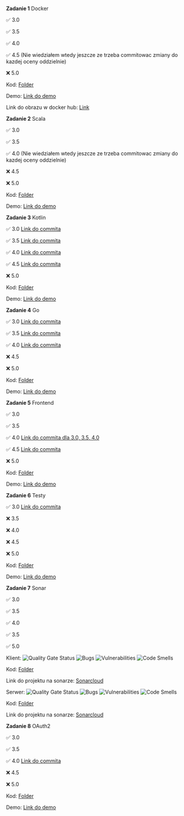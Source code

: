 **Zadanie 1** Docker

:white_check_mark: 3.0

:white_check_mark: 3.5

:white_check_mark: 4.0

:white_check_mark: 4.5 (Nie wiedziałem wtedy jeszcze ze trzeba commitowac zmiany do kazdej oceny oddzielnie)

:x: 5.0

Kod: [Folder](https://github.com/mmikusx/E-biznes/tree/main/Zadanie1)

Demo: [Link do demo](https://github.com/mmikusx/E-biznes/blob/main/demos/E-biznes%20zadanie%201.mov)

Link do obrazu w docker hub: [Link](https://hub.docker.com/r/mmikusx/zad1_ebiznes)


**Zadanie 2** Scala

:white_check_mark: 3.0

:white_check_mark: 3.5

:white_check_mark: 4.0 (Nie wiedziałem wtedy jeszcze ze trzeba commitowac zmiany do kazdej oceny oddzielnie)

:x: 4.5

:x: 5.0

Kod: [Folder](https://github.com/mmikusx/E-biznes/tree/main/Zadanie2)

Demo: [Link do demo](https://github.com/mmikusx/E-biznes/blob/main/demos/E-biznes%20zadanie%202.mov)

**Zadanie 3** Kotlin

:white_check_mark: 3.0 [Link do commita](https://github.com/mmikusx/E-biznes/commit/58124f4b933b1f4534503b9ae3c5e0c359be9d06)

:white_check_mark: 3.5 [Link do commita](https://github.com/mmikusx/E-biznes/commit/7c3a87714cc352bf50106807991b4daad6e76624)

:white_check_mark: 4.0 [Link do commita](https://github.com/mmikusx/E-biznes/commit/482cb08b52c81e68560d4d8c7654fd27c52a5f58)

:white_check_mark: 4.5 [Link do commita](https://github.com/mmikusx/E-biznes/commit/c7bfdee011f7ab7b0dba81a76b12382d9adb5c0d)

:x: 5.0

Kod: [Folder](https://github.com/mmikusx/E-biznes/tree/main/Zadanie3)

Demo: [Link do demo](https://github.com/mmikusx/E-biznes/blob/main/demos/E-biznes%20zadanie%203.mov)

**Zadanie 4** Go

:white_check_mark: 3.0 [Link do commita](https://github.com/mmikusx/E-biznes/commit/a381f04a96a63a054c27152d7b8c96c1ddbe90f1)

:white_check_mark: 3.5 [Link do commita](https://github.com/mmikusx/E-biznes/commit/39d1b6dcfe36625f417232ce5d567154167f1402)

:white_check_mark: 4.0 [Link do commita](https://github.com/mmikusx/E-biznes/commit/012847825fd96c08cff84b5bf51570be238d106b)

:x: 4.5

:x: 5.0

Kod: [Folder](https://github.com/mmikusx/E-biznes/tree/main/Zadanie4)

Demo: [Link do demo](https://github.com/mmikusx/E-biznes/blob/main/demos/Zadanie%204.md)

**Zadanie 5** Frontend

:white_check_mark: 3.0

:white_check_mark: 3.5

:white_check_mark: 4.0 [Link do commita dla 3.0, 3.5, 4.0](https://github.com/mmikusx/E-biznes/commit/73fb7d2ebca257630b39052682d37a5b87a186d0)

:white_check_mark: 4.5 [Link do commita](https://github.com/mmikusx/E-biznes/commit/91de91e899bcb20f6960dbe617898eeee6e2e803)

:x: 5.0

Kod: [Folder](https://github.com/mmikusx/E-biznes/tree/main/Zadanie5)

Demo: [Link do demo](https://github.com/mmikusx/E-biznes/blob/main/demos/Zadanie%205.md)

**Zadanie 6** Testy

:white_check_mark: 3.0 [Link do commita](https://github.com/mmikusx/E-biznes/commit/73eb5a08abd5240a232bc84a19fca8bdc7bacd79)

:x: 3.5

:x: 4.0

:x: 4.5

:x: 5.0

Kod: [Folder](https://github.com/mmikusx/E-biznes/tree/main/Zadanie6)

Demo: [Link do demo](https://github.com/mmikusx/E-biznes/blob/main/demos/Zadanie%206.md)

**Zadanie 7** Sonar

:white_check_mark: 3.0

:white_check_mark: 3.5

:white_check_mark: 4.0

:white_check_mark: 3.5

:white_check_mark: 5.0

Klient: 
![Quality Gate Status](https://sonarcloud.io/api/project_badges/measure?project=mmikusx_Zadanie6_obiektowe_client_sonar&metric=security_rating)
![Bugs](https://sonarcloud.io/api/project_badges/measure?project=mmikusx_Zadanie6_obiektowe_client_sonar&metric=bugs)
![Vulnerabilities](https://sonarcloud.io/api/project_badges/measure?project=mmikusx_Zadanie6_obiektowe_client_sonar&metric=vulnerabilities)
![Code Smells](https://sonarcloud.io/api/project_badges/measure?project=mmikusx_Zadanie6_obiektowe_client_sonar&metric=code_smells)

Kod: [Folder](https://github.com/mmikusx/Zadanie6_obiektowe_client_sonar/)

Link do projektu na sonarze: [Sonarcloud](https://sonarcloud.io/component_measures?id=mmikusx_Zadanie6_obiektowe_client_sonar)

Serwer:
![Quality Gate Status](https://sonarcloud.io/api/project_badges/measure?project=mmikusx_Zadanie7_ebiznes_server_sonar&metric=security_rating)
![Bugs](https://sonarcloud.io/api/project_badges/measure?project=mmikusx_Zadanie7_ebiznes_server_sonar&metric=bugs)
![Vulnerabilities](https://sonarcloud.io/api/project_badges/measure?project=mmikusx_Zadanie7_ebiznes_server_sonar&metric=vulnerabilities)
![Code Smells](https://sonarcloud.io/api/project_badges/measure?project=mmikusx_Zadanie7_ebiznes_server_sonar&metric=code_smells)

Kod: [Folder](https://github.com/mmikusx/Zadanie7_ebiznes_server_sonar/)

Link do projektu na sonarze: [Sonarcloud](https://sonarcloud.io/component_measures?id=mmikusx_Zadanie7_ebiznes_server_sonar)

**Zadanie 8** OAuth2

:white_check_mark: 3.0

:white_check_mark: 3.5

:white_check_mark: 4.0 [Link do commita](https://github.com/mmikusx/E-biznes/commit/8241efd926022c22b01b7f0dc405d3268dd33d5a)

:x: 4.5

:x: 5.0

Kod: [Folder](https://github.com/mmikusx/E-biznes/tree/main/Zadanie8)

Demo: [Link do demo](https://github.com/mmikusx/E-biznes/blob/main/demos/Zadanie%208.md)